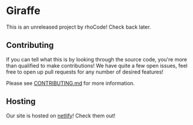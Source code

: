 # Giraffe

This is an unreleased project by rhoCode! Check back later.

## Contributing

If you can tell what this is by looking through the source code, you're more than qualified to make contributions! We have quite a few open issues, feel free to open up pull requests for any number of desired features!

Please see [CONTRIBUTING.md](CONTRIBUTING.md) for more information.

## Hosting

Our site is hosted on [netlify](https://netlify.com)! Check them out!
